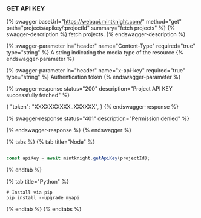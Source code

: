 
### GET API KEY

{% swagger baseUrl="https://webapi.mintknight.com/" method="get" path="projects/apikey/:projectId" summary="fetch projects" %} {% swagger-description %} fetch projects. {% endswagger-description %}

{% swagger-parameter in="header" name="Content-Type" required="true" type="string" %} A string indicating the media type of the resource {% endswagger-parameter %}

{% swagger-parameter in="header" name="x-api-key" required="true" type="string" %} Authentication token {% endswagger-parameter %}

{% swagger-response status="200" description="Project API KEY successfully fetched" %}

{
    "token": "XXXXXXXXXX..XXXXXX",
   }
{% endswagger-response %}

{% swagger-response status="401" description="Permission denied" %}

{% endswagger-response %} {% endswagger %}


{% tabs %}
{% tab title="Node" %}
```javascript

const apiKey = await mintknight.getApiKey(projectId);

```
{% endtab %}

{% tab title="Python" %}
```
# Install via pip
pip install --upgrade myapi
```
{% endtab %}
{% endtabs %}

